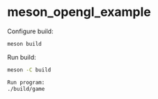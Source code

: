 # meson_opengl_example

Configure build:
```sh
meson build
```

Run build:
```sh
meson -C build

Run program:
./build/game


